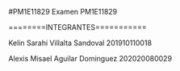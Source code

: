 #PM1E11829
Examen PM1E11829

========INTEGRANTES===========

Kelin Sarahi Villalta Sandoval   201910110018

Alexis Misael Aguilar Dominguez  202020080029
